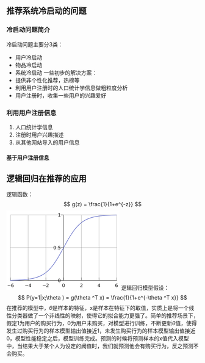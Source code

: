 ## 推荐系统冷启动的问题
### 冷启动问题简介
冷启动问题主要分3类：
* 用户冷启动
* 物品冷启动
* 系统冷启动
一些初步的解决方案：
* 提供非个性化推荐，热榜等
* 利用用户注册时的人口统计学信息做粗粒度分析
* 用户注册时，收集一些用户的兴趣爱好
### 利用用户注册信息
1. 人口统计学信息
2. 注册时用户兴趣描述
3. 从其他网站导入的用户信息
#### 基于用户注册信息



## 逻辑回归在推荐的应用
逻辑函数：
$$
g(z) = \frac{1}{1+e^{-z}}
$$
![](./chart/逻辑回归.png)
逻辑回归模型假设：
$$
P(y=1|x;\theta ) = g(\theta ^T x) = \frac{1}{1+e^{-\theta ^T x}}
$$
在推荐的模型中，$\theta$是样本的特征，x是样本在特征下的取值，实质上是将一个线性分类器做了一个非线性的映射，使得它的拟合能力更强了。简单的推荐场景下，假定1为用户的购买行为，0为用户未购买，对模型进行训练，不断更新$\theta$值，使得发生过购买行为的样本模型输出值接近1，未发生购买行为的样本模型输出值接近0，模型性能稳定之后，模型训练完成。预测的时候将预测样本的x值代入模型中，当结果大于某个人为设定的阙值时，我们就预测他会有购买行为，反之预测不会购买。